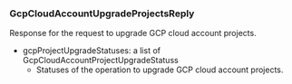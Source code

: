 ### GcpCloudAccountUpgradeProjectsReply
Response for the request to upgrade GCP cloud account projects.

- gcpProjectUpgradeStatuses: a list of GcpCloudAccountProjectUpgradeStatuss
  - Statuses of the operation to upgrade GCP cloud account projects.

